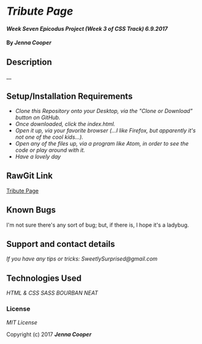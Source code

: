 # _Tribute Page_

#### _Week Seven Epicodus Project (Week 3 of CSS Track) 6.9.2017_

#### By _**Jenna Cooper**_

## Description

__




## Setup/Installation Requirements

* _Clone this Repository onto your Desktop, via the "Clone or Download" button on GitHub._
* _Once downloaded, click the index.html._
* _Open it up, via your favorite browser (...I like Firefox, but apparently it's not one of the cool kids...)._
* _Open any of the files up, via a program like Atom, in order to see the code or play around with it._
* _Have a lovely day_

## RawGit Link
[Tribute Page](https://rawgit.com/Dahling/tribute-page/master/index.html)


## Known Bugs

I'm not sure there's any sort of bug; but, if there is, I hope it's a ladybug.

## Support and contact details

_If you have any tips or tricks: SweetlySurprised@gmail.com_

## Technologies Used

_HTML & CSS_
_SASS_
_BOURBAN_
_NEAT_

### License

*MIT License*

Copyright (c) 2017 **_Jenna Cooper_**
